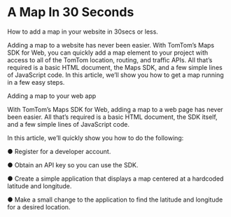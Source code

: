 # A Map In 30 Seconds
How to add a map in your website in 30secs or less.

Adding a map to a website has never been easier. With TomTom’s Maps SDK for Web, you can quickly add a map element to your project with access to all of the TomTom location, routing, and traffic APIs. All that’s required is a basic HTML document, the Maps SDK, and a few simple lines of JavaScript code. In this article, we’ll show you how to get a map running in a few easy steps.



Adding a map to your web app


With TomTom’s Maps SDK for Web, adding a map to a web page has never been easier. All that’s required is a basic HTML document, the SDK itself, and a few simple lines of JavaScript code.

 

In this article, we’ll quickly show you how to do the following:

 

●      Register for a developer account.

●      Obtain an API key so you can use the SDK.

●      Create a simple application that displays a map centered at a hardcoded latitude and longitude.

●      Make a small change to the application to find the latitude and longitude for a desired location.
